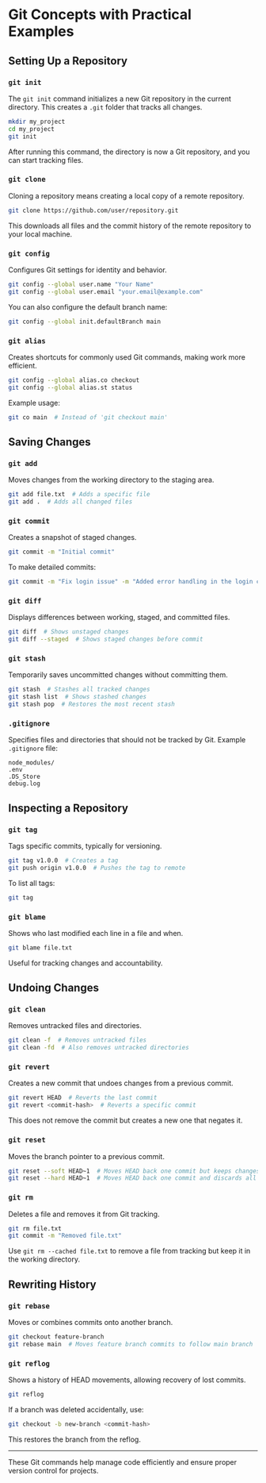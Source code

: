 # Git Concepts with Practical Examples

## Setting Up a Repository

### `git init`

The `git init` command initializes a new Git repository in the current directory. This creates a `.git` folder that tracks all changes.

```sh
mkdir my_project
cd my_project
git init
```

After running this command, the directory is now a Git repository, and you can start tracking files.

### `git clone`

Cloning a repository means creating a local copy of a remote repository.

```sh
git clone https://github.com/user/repository.git
```

This downloads all files and the commit history of the remote repository to your local machine.

### `git config`

Configures Git settings for identity and behavior.

```sh
git config --global user.name "Your Name"
git config --global user.email "your.email@example.com"
```

You can also configure the default branch name:

```sh
git config --global init.defaultBranch main
```

### `git alias`

Creates shortcuts for commonly used Git commands, making work more efficient.

```sh
git config --global alias.co checkout
git config --global alias.st status
```

Example usage:

```sh
git co main  # Instead of 'git checkout main'
```

## Saving Changes

### `git add`

Moves changes from the working directory to the staging area.

```sh
git add file.txt  # Adds a specific file
git add .  # Adds all changed files
```

### `git commit`

Creates a snapshot of staged changes.

```sh
git commit -m "Initial commit"
```

To make detailed commits:

```sh
git commit -m "Fix login issue" -m "Added error handling in the login component"
```

### `git diff`

Displays differences between working, staged, and committed files.

```sh
git diff  # Shows unstaged changes
git diff --staged  # Shows staged changes before commit
```

### `git stash`

Temporarily saves uncommitted changes without committing them.

```sh
git stash  # Stashes all tracked changes
git stash list  # Shows stashed changes
git stash pop  # Restores the most recent stash
```

### `.gitignore`

Specifies files and directories that should not be tracked by Git.
Example `.gitignore` file:

```
node_modules/
.env
.DS_Store
debug.log
```

## Inspecting a Repository

### `git tag`

Tags specific commits, typically for versioning.

```sh
git tag v1.0.0  # Creates a tag
git push origin v1.0.0  # Pushes the tag to remote
```

To list all tags:

```sh
git tag
```

### `git blame`

Shows who last modified each line in a file and when.

```sh
git blame file.txt
```

Useful for tracking changes and accountability.

## Undoing Changes

### `git clean`

Removes untracked files and directories.

```sh
git clean -f  # Removes untracked files
git clean -fd  # Also removes untracked directories
```

### `git revert`

Creates a new commit that undoes changes from a previous commit.

```sh
git revert HEAD  # Reverts the last commit
git revert <commit-hash>  # Reverts a specific commit
```

This does not remove the commit but creates a new one that negates it.

### `git reset`

Moves the branch pointer to a previous commit.

```sh
git reset --soft HEAD~1  # Moves HEAD back one commit but keeps changes staged
git reset --hard HEAD~1  # Moves HEAD back one commit and discards all changes
```

### `git rm`

Deletes a file and removes it from Git tracking.

```sh
git rm file.txt
git commit -m "Removed file.txt"
```

Use `git rm --cached file.txt` to remove a file from tracking but keep it in the working directory.

## Rewriting History

### `git rebase`

Moves or combines commits onto another branch.

```sh
git checkout feature-branch
git rebase main  # Moves feature branch commits to follow main branch
```

### `git reflog`

Shows a history of HEAD movements, allowing recovery of lost commits.

```sh
git reflog
```

If a branch was deleted accidentally, use:

```sh
git checkout -b new-branch <commit-hash>
```

This restores the branch from the reflog.

---

These Git commands help manage code efficiently and ensure proper version control for projects.
